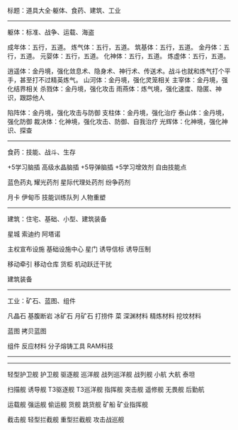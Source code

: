 标题：道具大全·躯体、食药、建筑、工业

****************************************************************
躯体：标准、战争、运载、海盗

成年体：五行，五道。
炼气体：五行，五道。
筑基体：五行，五道。
金丹体：五行，五道。
元婴体：五行，五道。
化神体：五行，五道。
炼虚体：五行，五道。

逍遥体：金丹境，强化敛息术、隐身术、神行术、传送术。战斗也就和炼气打个平手，甚至打不过精英炼气。
山河体：金丹境，强化灵笼相关
主宰体：金丹境，强化结界相关
杀戮体：金丹境，强化攻击
雨燕体：炼气境，强化速度、隐匿、神识，跟踪他人

陷阵体：金丹境，强化攻击与防御
支柱体：金丹境，强化治疗
泰山体：金丹境，强化防御
裁决体：化神境，强化攻击、防御、自我治疗
光辉体：化神境，强化神识、探查
****************************************************************
食药：技能、战斗、生存

+5学习脑插
高级水晶脑插
+5导弹脑插
+5学习增效剂
自由技能点

蓝色药丸
耀光药剂
星际代理处药剂
纷争药剂

月卡
伊甸币
技能训练队列
人物重塑
****************************************************************
建筑：住宅、基础、小型、建筑装备

星城
索迪约
阿塔诺

主权宣布设施
基础设施中心
星门
诱导信标
诱导压制

移动牵引
移动仓库
货柜
机动跃迁干扰

建筑装备
****************************************************************
工业：矿石、蓝图、组件

凡晶石
基腹断岩
冰矿石
月矿石
打捞件
菜
深渊材料
精炼材料
挖坟材料

蓝图
拷贝蓝图

组件
反应材料
分子熔铸工具
RAM科技
****************************************************************




****************************************************************
轻型护卫舰
护卫舰
驱逐舰
巡洋舰
战列巡洋舰
战列舰
小航
大航
泰坦

扫描舰
诱导舰
T3驱逐舰
T3巡洋舰
指挥舰
突击舰
遥修舰
无畏舰
后勤航

运载舰
强运舰
偷运舰
货舰
跳货舰
矿船
矿业指挥舰

截击舰
轻型拦截舰
重型拦截舰
攻击战巡舰